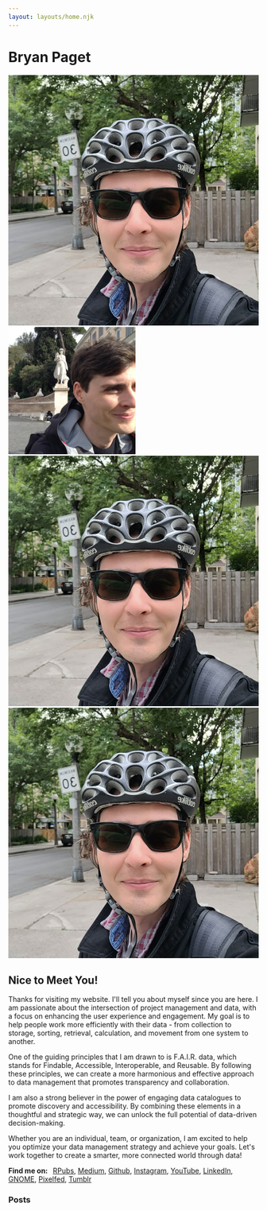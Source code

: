 ```yaml
---
layout: layouts/home.njk
---
```


# Bryan Paget

<div class="margin-bottom">
    <div class="responsive">
        <div class="gallery">
            <img src="img/profile.jpg" alt="Me!">
        </div>
    </div>
    <div class="responsive">
        <div class="gallery">
            <img src="img/profile-2.jpg" alt="Me!">
        </div>
    </div>
    <div class="responsive">
        <div class="gallery">
            <img src="img/profile.jpg" alt="Me!">
        </div>
    </div>
    <div class="responsive">
        <div class="gallery">
            <img src="img/profile.jpg" alt="Me!">
        </div>
    </div>
</div>

## Nice to Meet You!

Thanks for visiting my website. I'll tell you about myself since you are here. I am passionate about the intersection of project management and data, with a focus on enhancing the user experience and engagement. My goal is to help people work more efficiently with their data - from collection to storage, sorting, retrieval, calculation, and movement from one system to another.

One of the guiding principles that I am drawn to is F.A.I.R. data, which stands for Findable, Accessible, Interoperable, and Reusable. By following these principles, we can create a more harmonious and effective approach to data management that promotes transparency and collaboration.

I am also a strong believer in the power of engaging data catalogues to promote discovery and accessibility. By combining these elements in a thoughtful and strategic way, we can unlock the full potential of data-driven decision-making.

Whether you are an individual, team, or organization, I am excited to help you optimize your data management strategy and achieve your goals. Let's work together to create a smarter, more connected world through data!

<p><strong>Find me on: &nbsp;</strong>
    <a href="https://rpubs.com/bryanpaget">RPubs</a>,
<a href="https://bryanpaget.medium.com/">Medium</a>,
<a href="https://github.com/bryanpaget">Github</a>,
<a href="https://www.instagram.com/bryanpaget/">Instagram</a>,
<a href="https://www.youtube.com/channel/UCXyqeZK2jdGSAiGIuUKVNvA">YouTube</a>,
    <a href="https://www.linkedin.com/in/bryan-paget-a08954a8/">LinkedIn</a>,
    <a href="https://gitlab.gnome.org/bryanpaget">GNOME</a>,
    <a href="https://pixelfed.social/bryanpaget">Pixelfed</a>,
    <a href="https://bryanpaget.tumblr.com/">Tumblr</a>
</p>

### Posts

